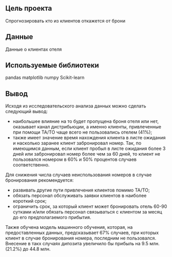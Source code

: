 ## Цель проекта
Спрогнозировать кто из клиентов откажется от брони

## Данные
Данные о клиентах отеля

## Используемые библиотеки
pandas matplotlib numpy Scikit-learn

## Вывод
Исходя из исследовательского анализа данных можно сделать следующий вывод:
-	наибольшее влияние на то будет пропущена броня отеля или нет, оказывает канал дистрибьюции, а именно клиенты, привлеченные при помощи TA/TO чаще всего не пользовались отелем (41%);
-	также имеет значение время нахождения клиента в листе ожидания и насколько заранее клиент забронировал номер. Так, по имеющимся данным, если клиент пробыл в листе ожидания более 3 дней или забронировал номер более чем за 60 дней, то клиент не пользовался номером в 60% и 50% процентов случаев соответственно.

Для снижения числа случаев неиспользования номеров в случае бронирования рекомендуется:
-	развивать другие пути привлечения клиентов помимо TA/TO;
-	обязать персонал обслуживать заявки клиентов в наиболее короткий срок;
-	ограничить срок, за который клиент может бронировать отель 60-90 сутками и/или обязать персонал связываться с клиентом за месяц до его предполагаемого прибытия.

Также обучена модель машинного обучения, которая, на предоставленных данных, предсказывает 67% случаев, при которых клиент в случае бронирования номера, последним не пользовался. Внесение в такх случаях дипозита увеличило бы прибыль на 9.5 млн. (21.2%) до 44.8 млн.
